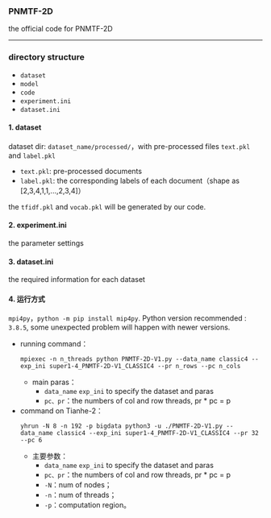 <!--
 * @Descripttion: 
 * @version: 
 * @Author: Adrian Lin
 * @Date: 2022-12-17 14:43:42
 * @LastEditors: Please set LastEditors
 * @LastEditTime: 2022-12-21 17:56:56
-->
### PNMTF-2D
the official code for PNMTF-2D

---

### directory structure
- `dataset`
- `model`
- `code`
- `experiment.ini`
- `dataset.ini`

#### 1. dataset
dataset dir: `dataset_name/processed/`，with pre-processed files `text.pkl` and `label.pkl`
- `text.pkl`: pre-processed documents
- `label.pkl`: the corresponding labels of each document（shape as [2,3,4,1,1,...,2,3,4]）

the `tfidf.pkl` and `vocab.pkl` will be generated by our code.


#### 2. experiment.ini
the parameter settings

#### 3. dataset.ini
the required information for each dataset

#### 4. 运行方式
`mpi4py`，`python -m pip install mip4py`.
Python version recommended : `3.8.5`, some unexpected problem will happen with newer versions.
- running command：
  ```shell
  mpiexec -n n_threads python PNMTF-2D-V1.py --data_name classic4 --exp_ini super1-4_PNMTF-2D-V1_CLASSIC4 --pr n_rows --pc n_cols
  ```
  - main paras：  
    - `data_name` `exp_ini` to specify the dataset and paras
    - `pc、pr`：the numbers of col and row threads, pr * pc = p
- command on Tianhe-2：
  ```shell
  yhrun -N 8 -n 192 -p bigdata python3 -u ./PNMTF-2D-V1.py --data_name classic4 --exp_ini super1-4_PNMTF-2D-V1_CLASSIC4 --pr 32 --pc 6
  ```
  - 主要参数：  
    - `data_name` `exp_ini` to specify the dataset and paras
    - `pc、pr`：the numbers of col and row threads, pr * pc = p
    - `-N`：num of nodes；
    - `-n`：num of threads；
    - `-p`：computation region。